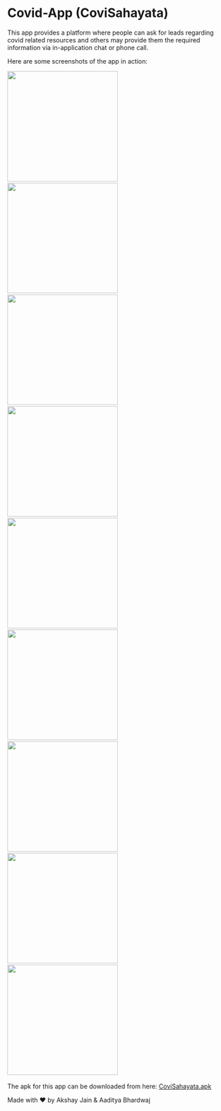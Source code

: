 # Covid-App (CoviSahayata)

This app provides a platform where people can ask for leads regarding covid related resources and others may provide them the required information via in-application chat or phone call.

Here are some screenshots of the app in action:

<img src="/screenshots/img1.jpg" width="250" />&emsp;&emsp;
<img src="/screenshots/img2.jpg" width="250" />&emsp;&emsp;
<img src="/screenshots/img3.jpg" width="250" />&emsp;&emsp;
<img src="/screenshots/img4.jpg" width="250" />&emsp;&emsp;
<img src="/screenshots/img5.jpg" width="250" />&emsp;&emsp;
<img src="/screenshots/img6.jpg" width="250" />&emsp;&emsp;
<img src="/screenshots/img7.jpg" width="250" />&emsp;&emsp;
<img src="/screenshots/img8.jpg" width="250" />&emsp;&emsp;
<img src="/screenshots/img9.jpg" width="250" />&emsp;&emsp;

The apk for this app can be downloaded from here: [CoviSahayata.apk](https://github.com/1880akshay/Covid-App/blob/main/build/app/outputs/flutter-apk/app-release.apk)

Made with ❤️ by Akshay Jain & Aaditya Bhardwaj
